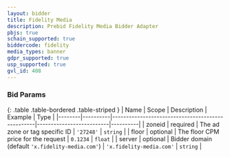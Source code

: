 ```yaml
---
layout: bidder
title: Fidelity Media
description: Prebid Fidelity Media Bidder Adapter
pbjs: true
schain_supported: true
biddercode: fidelity
media_types: banner
gdpr_supported: true
usp_supported: true
gvl_id: 408
---
```


### Bid Params

{: .table .table-bordered .table-striped }
| Name   | Scope    | Description                                      | Example                  | Type     |
|--------|----------|--------------------------------------------------|--------------------------|----------|
| zoneid | required | The ad zone or tag specific ID                   | `'27248'`                | `string` |
| floor  | optional | The floor CPM price for the request              | `0.1234`                 | `float`  |
| server | optional | Bidder domain (default `'x.fidelity-media.com'`) | `'x.fidelity-media.com'` | `string` |
